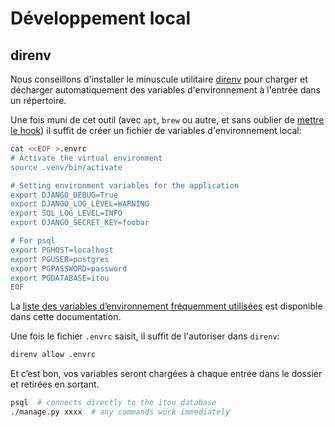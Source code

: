 # Développement local

## direnv

Nous conseillons d'installer le minuscule utilitaire [direnv](https://direnv.net/) pour charger et
décharger automatiquement des variables d'environnement à l'entrée dans un
répertoire.

Une fois muni de cet outil (avec `apt`, `brew` ou autre, et sans oublier de
[mettre le hook](https://direnv.net/#basic-installation)) il suffit de créer un
fichier de variables d'environnement local:

```sh
cat <<EOF >.envrc
# Activate the virtual environment
source .venv/bin/activate

# Setting environment variables for the application
export DJANGO_DEBUG=True
export DJANGO_LOG_LEVEL=WARNING
export SQL_LOG_LEVEL=INFO
export DJANGO_SECRET_KEY=foobar

# For psql
export PGHOST=localhost
export PGUSER=postgres
export PGPASSWORD=password
export PGDATABASE=itou
EOF
```

La [liste des variables d’environnement fréquemment
utilisées](./environment.md) est disponible dans cette documentation.

Une fois le fichier `.envrc` saisit, il suffit de l'autoriser dans `direnv`:

```sh
direnv allow .envrc
```

Et c’est bon, vos variables seront chargées à chaque entrée dans le dossier et
retirées en sortant.

```sh
psql  # connects directly to the itou database
./manage.py xxxx  # any commands work immediately
```
